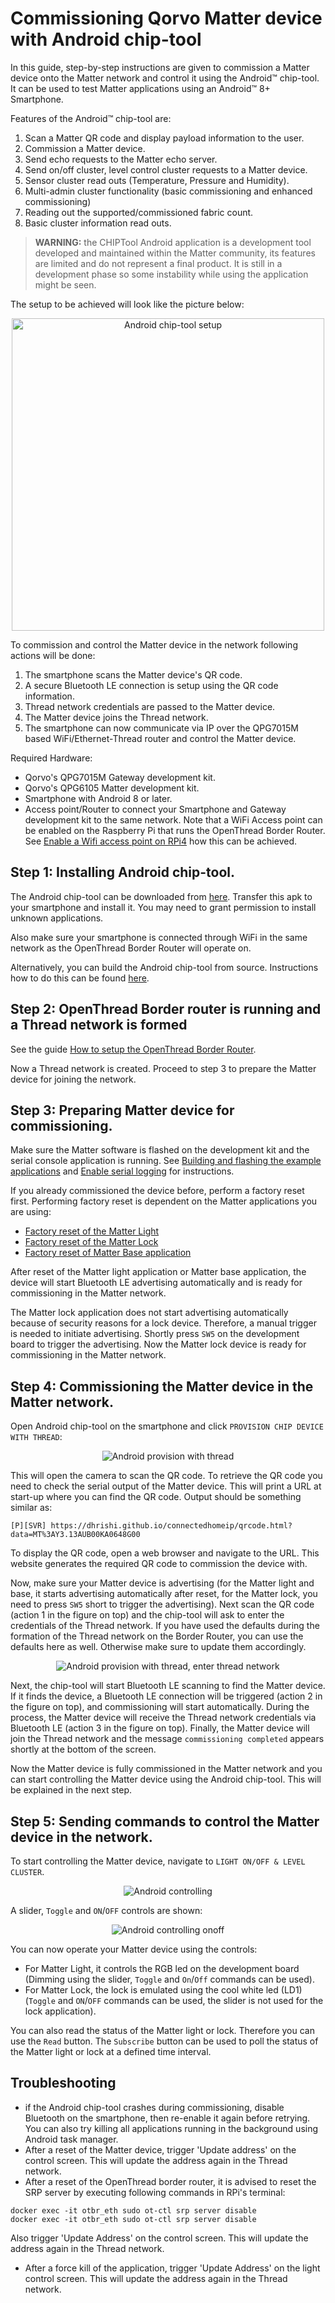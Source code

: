 # Commissioning Qorvo Matter device with Android chip-tool

In this guide, step-by-step instructions are given to commission a Matter device onto the Matter network and control
it using the Android&trade; chip-tool. It can be used to test Matter applications using an Android&trade; 8+ Smartphone.

Features of the Android&trade; chip-tool are:
1. Scan a Matter QR code and display payload information to the user.
2. Commission a Matter device.
3. Send echo requests to the Matter echo server.
4. Send on/off cluster, level control cluster requests to a Matter device.
5. Sensor cluster read outs (Temperature, Pressure and Humidity).
6. Multi-admin cluster functionality (basic commissioning and enhanced commissioning)
7. Reading out the supported/commissioned fabric count.
8. Basic cluster information read outs.

> **WARNING:** the CHIPTool Android application is a development tool developed and maintained within the Matter
> community, its features are limited and do not represent a final product. It is still in a development phase so
> some instability while using the application might be seen.

The setup to be achieved will look like the picture below:

<div align="center">
  <img src="../Images/android_chiptool_setup.png" alt="Android chip-tool setup" width=500>
</div>

To commission and control the Matter device in the network following actions will be done:
1) The smartphone scans the Matter device's QR code.
2) A secure Bluetooth LE connection is setup using the QR code information.
3) Thread network credentials are passed to the Matter device.
4) The Matter device joins the Thread network.
5) The smartphone can now communicate via IP over the QPG7015M based WiFi/Ethernet-Thread router and control the Matter
device.

Required Hardware:
- Qorvo's QPG7015M Gateway development kit.
- Qorvo's QPG6105 Matter development kit.
- Smartphone with Android 8 or later.
- Access point/Router to connect your Smartphone and Gateway development kit to the same network. Note that a WiFi Access
point can be enabled on the Raspberry Pi that runs the OpenThread Border Router. See [Enable a Wifi access point on RPi4](setup_qpg7015m_ot_borderrouter.md#enable-a-wifi-access-point-on-rpi4) how this can be achieved.

## Step 1: Installing Android chip-tool.

The Android chip-tool can be downloaded from [here](Tools/MatterControllers/Android). Transfer this apk to your smartphone and
install it. You may need to grant permission to install unknown applications.

Also make sure your smartphone is connected through WiFi in the same network as the OpenThread Border Router will
operate on.

Alternatively, you can build the Android chip-tool from source. Instructions how to do this can be found
[here](https://github.com/Qorvo/connectedhomeip/blob/v0.9.9.0/docs/guides/android_building.md).

## Step 2: OpenThread Border router is running and a Thread network is formed
See the guide [How to setup the OpenThread Border Router](setup_qpg7015m_ot_borderrouter.md).

Now a Thread network is created. Proceed to step 3 to prepare the Matter device for joining the network.

## Step 3: Preparing Matter device for commissioning.

Make sure the Matter software is flashed on the development kit and the serial console application is running. See
[Building and flashing the example applications](../../README.md#flashing) and
[Enable serial logging](../../README.md#enable-serial-logging) for instructions.

If you already commissioned the device before, perform a factory reset first. Performing factory reset is dependent on
the Matter applications you are using:
- [Factory reset of the Matter Light](../../Applications/Matter/light/README.md#factory-reset)
- [Factory reset of the Matter Lock](../../Applications/Matter/lock/README.md#factory-reset)
- [Factory reset of Matter Base application](../../Applications/Matter/base/README.md#factory-reset)

After reset of the Matter light application or Matter base application, the device will start Bluetooth LE advertising
automatically and is ready for commissioning in the Matter network.

The Matter lock application does not start advertising automatically because of security reasons for a lock device.
Therefore, a manual trigger is needed to initiate advertising. Shortly press `SW5` on the development board to trigger the
advertising. Now the Matter lock device is ready for commissioning in the Matter network.

## Step 4: Commissioning the Matter device in the Matter network.

Open Android chip-tool on the smartphone and click `PROVISION CHIP DEVICE WITH THREAD`:

<div align="center">
  <img src="../Images/android_chiptool_provision.png" alt="Android provision with thread">
</div>

This will open the camera to scan the QR code. To retrieve the QR code you need to check the serial output of the
Matter device. This will print a URL at start-up where you can find the QR code. Output should be something similar as:

```
[P][SVR] https://dhrishi.github.io/connectedhomeip/qrcode.html?data=MT%3AY3.13AUB00KA0648G00
```

To display the QR code, open a web browser and navigate to the URL. This website generates the required QR code to
commission the device with.

Now, make sure your Matter device is advertising (for the Matter light and base, it starts advertising automatically after reset,
for the Matter lock, you need to press `SW5` short to trigger the advertising). Next scan the QR code (action 1 in the
figure on top) and the chip-tool will ask to enter the credentials of the Thread network. If you have used
the defaults during the formation of the Thread network on the Border Router, you can use the defaults here as well.
Otherwise make sure to update them accordingly.

<div align="center">
  <img src="../Images/android_chiptool_threadnetwork.png" alt="Android provision with thread, enter thread network">
</div>

Next, the chip-tool will start Bluetooth LE scanning to find the Matter device. If it finds the device, a
Bluetooth LE connection will be triggered (action 2 in the figure on top), and commissioning will start automatically.
During the process, the Matter device will receive the Thread network credentials via Bluetooth LE (action 3 in the
figure on top). Finally, the Matter device will join the Thread network and the message `commissioning completed`
appears shortly at the bottom of the screen.

Now the Matter device is fully commissioned in the Matter network and you can start controlling the Matter device using
the Android chip-tool. This will be explained in the next step.

## Step 5: Sending commands to control the Matter device in the network.

To start controlling the Matter device, navigate to `LIGHT ON/OFF & LEVEL CLUSTER`.

<div align="center">
  <img src="../Images/android_chiptool_onoff.png" alt="Android controlling">
</div>

A slider, `Toggle` and `ON`/`OFF` controls are shown:

<div align="center">
  <img src="../Images/android_chiptool_onoffcontrol.png" alt="Android controlling onoff">
</div>

You can now operate your Matter device using the controls:
- For Matter Light, it controls the RGB led on the development board (Dimming using the slider, `Toggle` and `On`/`Off`
commands can be used).
- For Matter Lock, the lock is emulated using the cool white led (LD1) (`Toggle` and `ON`/`OFF` commands can be used, the
slider is not used for the lock application).

You can also read the status of the Matter light or lock. Therefore you can use the `Read` button. The `Subscribe` button
can be used to poll the status of the Matter light or lock at a defined time interval.

## Troubleshooting

- if the Android chip-tool crashes during commissioning, disable Bluetooth on the smartphone, then re-enable it again
before retrying. You can also try killing all applications running in the background using Android task manager.
- After a reset of the Matter device, trigger 'Update address' on the control screen. This will update the address again
in the Thread network.
- After a reset of the OpenThread border router, it is advised to reset the SRP server by executing following commands
in RPi's terminal:
```
docker exec -it otbr_eth sudo ot-ctl srp server disable
docker exec -it otbr_eth sudo ot-ctl srp server disable
```
Also trigger 'Update Address' on the control screen. This will update the address again in the Thread network.
- After a force kill of the application, trigger 'Update Address' on the light control screen. This will update the
address again in the Thread network.
